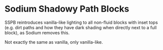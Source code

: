 # Sodium Shadowy Path Blocks

SSPB reintroduces vanilla-like lighting to all non-fluid blocks with inset tops (e.g. dirt paths and how they have dark shading when directly next to a full block), as Sodium removes this.

Not exactly the same as vanilla, only vanilla-like.